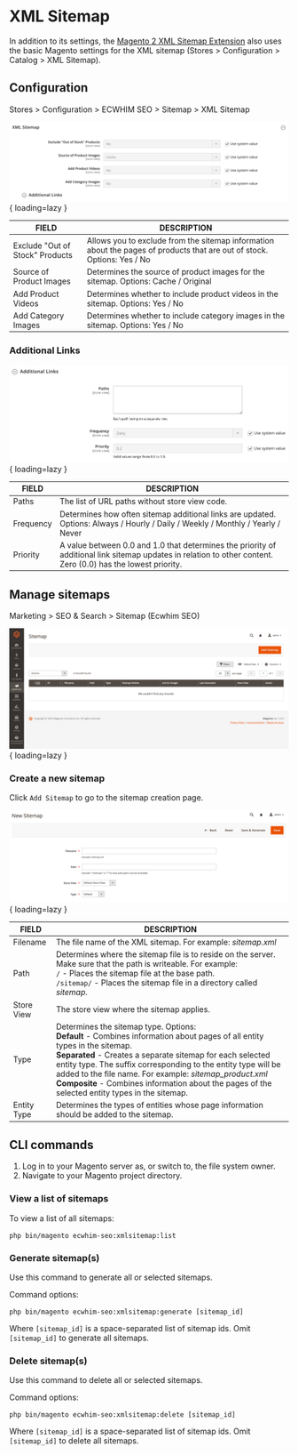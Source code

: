 # XML Sitemap

In addition to its settings, the [Magento 2 XML Sitemap Extension](https://www.ecwhim.com/magento-2-xml-sitemap-extension.html)
also uses the basic Magento settings for the XML sitemap (Stores > Configuration > Catalog > XML Sitemap).

## Configuration

Stores > Configuration > ECWHIM SEO > Sitemap > XML Sitemap

![Configuring the XML Sitemap Extension](../images/extension/xml-sitemap/configuration.png){ loading=lazy }

| FIELD                           | DESCRIPTION                                                                                                             |
| ------------------------------- |-------------------------------------------------------------------------------------------------------------------------|
| Exclude "Out of Stock" Products | Allows you to exclude from the sitemap information about the pages of products that are out of stock. Options: Yes / No |
| Source of Product Images        | Determines the source of product images for the sitemap. Options: Cache / Original                                      |
| Add Product Videos              | Determines whether to include product videos in the sitemap. Options: Yes / No                                          |
| Add Category Images             | Determines whether to include category images in the sitemap. Options: Yes / No                                         |

### Additional Links

![Configuring the Additional Links](../images/extension/xml-sitemap/configuration-additional-links.png){ loading=lazy }

| FIELD     | DESCRIPTION                                                                                                                                                   |
|-----------|---------------------------------------------------------------------------------------------------------------------------------------------------------------|
| Paths     | The list of URL paths without store view code.                                                                                                                |
| Frequency | Determines how often sitemap additional links are updated. Options: Always / Hourly / Daily / Weekly / Monthly / Yearly / Never                               |
| Priority  | A value between 0.0 and 1.0 that determines the priority of additional link sitemap updates in relation to other content. Zero (0.0) has the lowest priority. |

## Manage sitemaps

Marketing > SEO & Search > Sitemap (Ecwhim SEO)

![Sitemap grid](../images/extension/xml-sitemap/grid.png){ loading=lazy }

### Create a new sitemap
Click `Add Sitemap` to go to the sitemap creation page.

![New sitemap](../images/extension/xml-sitemap/new-sitemap.png){ loading=lazy }

| FIELD                           | DESCRIPTION |
| ------------------------------- | ----------- |
| Filename    | The file name of the XML sitemap. For example: _sitemap.xml_ |
| Path        | Determines where the sitemap file is to reside on the server. Make sure that the path is writeable. For example: <br> `/` - Places the sitemap file at the base path. <br> `/sitemap/` - Places the sitemap file in a directory called _sitemap_. |
| Store View  | The store view where the sitemap applies. |
| Type        | Determines the sitemap type. Options: <br> **Default** - Combines information about pages of all entity types in the sitemap. <br> **Separated** - Creates a separate sitemap for each selected entity type. The suffix corresponding to the entity type will be added to the file name. For example: _sitemap_product.xml_ <br> **Composite** - Combines information about the pages of the selected entity types in the sitemap. |
| Entity Type | Determines the types of entities whose page information should be added to the sitemap. |

## CLI commands

1. Log in to your Magento server as, or switch to, the file system owner.
2. Navigate to your Magento project directory.

### View a list of sitemaps
To view a list of all sitemaps:
```shell
php bin/magento ecwhim-seo:xmlsitemap:list
```

### Generate sitemap(s)
Use this command to generate all or selected sitemaps.

Command options:
```shell
php bin/magento ecwhim-seo:xmlsitemap:generate [sitemap_id]
```
Where `[sitemap_id]` is a space-separated list of sitemap ids. Omit `[sitemap_id]` to generate all sitemaps.

### Delete sitemap(s)
Use this command to delete all or selected sitemaps.

Command options:
```shell
php bin/magento ecwhim-seo:xmlsitemap:delete [sitemap_id]
```
Where `[sitemap_id]` is a space-separated list of sitemap ids. Omit `[sitemap_id]` to delete all sitemaps.
